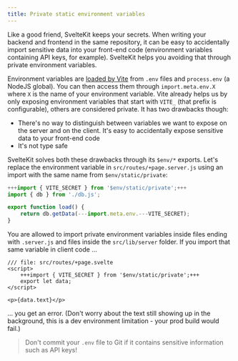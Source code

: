 ```yaml
---
title: Private static environment variables
---
```


Like a good friend, SvelteKit keeps your secrets. When writing your backend and frontend in the same repository, it can be easy to accidentally import sensitive data into your front-end code (environment variables containing API keys, for example). SvelteKit helps you avoiding that through private environment variables.

Environment variables are [loaded by Vite](https://vitejs.dev/guide/env-and-mode.html#env-files) from `.env` files and `process.env` (a NodeJS global). You can then access them through `import.meta.env.X` where `X` is the name of your environment variable. Vite already helps us by only exposing environment variables that start with `VITE_` (that prefix is configurable), others are considered private. It has two drawbacks though:

- There's no way to distinguish between variables we want to expose on the server and on the client. It's easy to accidentally expose sensitive data to your front-end code
- It's not type safe

SvelteKit solves both these drawbacks through its `$env/*` exports. Let's replace the environment variable in `src/routes/+page.server.js` using an import with the same name from `$env/static/private`:

```js
+++import { VITE_SECRET } from '$env/static/private';+++
import { db } from './db.js';

export function load() {
    return db.getData(---import.meta.env.---VITE_SECRET);
}
```

You are allowed to import private environment variables inside files ending with `.server.js` and files inside the `src/lib/server` folder. If you import that same variable in client code ...

```svelte
/// file: src/routes/+page.svelte
<script>
    +++import { VITE_SECRET } from '$env/static/private';+++
    export let data;
</script>

<p>{data.text}</p>
```

... you get an error. (Don't worry about the text still showing up in the background, this is a dev environment limitation - your prod build would fail.)

> Don't commit your `.env` file to Git if it contains sensitive information such as API keys!
